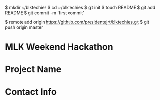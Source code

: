$ mkdir ~/blktechies
$ cd ~/blktechies
$ git init
$ touch README
$ git add README
$ git commit  -m 'first commit'

$ remote add origin https://github.com/presidentejrt/blktechies.git
$ git push origin master

MLK Weekend Hackathon
==========

Project Name
==========

Contact Info
==========
